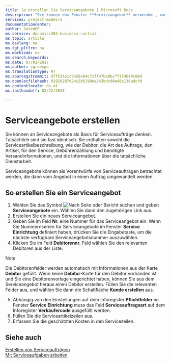 ```yaml
---
title: So erstellen Sie Serviceangebote | Microsoft Docs
description: "Sie können das Fenster **Serviceangebot** verwenden , um Belege zu erstellen, in die Sie Informationen über den Service (Reparatur und Wartung) von Serviceartikeln auf Kundenanfrage eingeben. Serviceangebote können als Vorentwürfe von Serviceaufträgen betrachtet werden, die dann vom Angebot in einen Auftrag umgewandelt werden."
services: project-madeira
documentationcenter: 
author: SorenGP
ms.service: dynamics365-business-central
ms.topic: article
ms.devlang: na
ms.tgt_pltfrm: na
ms.workload: na
ms.search.keywords: 
ms.date: 07/01/2017
ms.author: sgroespe
ms.translationtype: HT
ms.sourcegitcommit: d7fb34e1c9428a64c71ff47be8bcff174649c00d
ms.openlocfilehash: 91928287d24c2b6199ea243bdc00e48e136adcfd
ms.contentlocale: de-at
ms.lasthandoff: 03/22/2018

---
```

# <a name="create-service-quotes"></a>Serviceangebote erstellen
Sie können an Serviceangebote als Basis für Serviceaufträge denken. Tatsächlich sind sie fast identisch. Sie enthalten sowohl die Serviceartikelbeschreibung, wie der Debitor, die Art des Auftrags, den Artikel, für den Service, Gebührenzählung und benötigte Versandinformationen, und die Informationen über die tatsächliche Dienstarbeit.
 
Serviceangebote können als Vorentwürfe von Serviceaufträgen betrachtet werden, die dann vom Angebot in einen Auftrag umgewandelt werden.  
  
## <a name="to-create-a-service-quote"></a>So erstellen Sie ein Serviceangebot  
1. Wählen Sie das Symbol ![Nach Seite oder Bericht suchen](media/ui-search/search_small.png "Nach Seite oder Bericht suchen") und geben **Serviceangebote** ein. Wählen Sie dann den zugehörigen Link aus.  
2. Erstellen Sie ein neues Serviceangebot.  
3. Geben Sie im Feld **Nr.** eine Nummer für das Serviceangebot ein. Wenn Sie Nummernserien für Serviceangebote im Fenster **Service Einrichtung** definiert haben, drücken Sie die Eingabetaste, um die nächste verfügbare Serviceangebotsnummer auszuwählen.  
4. Klicken Sie im Feld **Debitorennr.**  Feld wählen Sie den relevanten Debitoren aus der Liste.  

  > [!Note]  
  >  Die Debitorenfelder werden automatisch mit Informationen aus der Karte **Debitor** gefüllt. Wenn keine **Debitor**-Karte für den Debitor vorhanden ist und Sie eine Debitorenvorlage eingerichtet haben, können Sie aus dem Serviceangebot heraus einen Debitor erstellen. Füllen Sie die relevanten Felder aus, und wählen Sie dann die Schaltfläche **Kunde erstellen** aus.  
  
5. Abhängig von den Einstellungen auf dem Inforegister **Pflichtfelder** im Fenster  **Service Einrichtung** muss das Feld **Serviceauftragsart** auf dem Inforegister **Verkäufercode** ausgefüllt werden.  
6. Füllen Sie die Serviceartikelzeilen aus.  
7. Erfassen Sie die geschätzten Kosten in den Servicezeilen.  
  
## <a name="see-also"></a>Siehe auch  
[Erstellen von Serviceaufträgen](service-how-to-create-service-orders.md)  
[Mit Serviceaufgaben arbeiten](service-how-to-work-on-service-tasks.md)  

 
